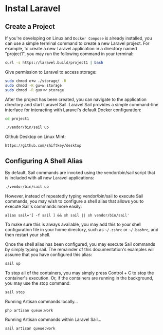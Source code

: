 # Instal Laravel
## Create a Project
If you're developing on Linux and `Docker Compose` is already installed, 
you can use a simple terminal command to create a new Laravel project. 
For example, to create a new Laravel application in a directory named "project1", 
you may run the following command in your terminal:
```bash
curl -s https://laravel.build/project1 | bash
```
Give permission to Laravel to access storage:
```bash
sudo chmod o+w ./storage/ -R
sudo chmod -R gu+w storage
sudo chmod -R guo+w storage
```
After the project has been created, you can navigate to the application directory and start Laravel Sail. Laravel Sail provides a simple command-line interface for interacting with Laravel's default Docker configuration:
```bash
cd project1
```
```bash
./vendor/bin/sail up
```
Github Desktop on Linux Mint:
```bash
https://github.com/shiftkey/desktop
```
## Configuring A Shell Alias
By default, Sail commands are invoked using the vendor/bin/sail script that is included with all new Laravel applications:
```bash
./vendor/bin/sail up
```
However, instead of repeatedly typing vendor/bin/sail to execute Sail commands, you may wish to configure a shell alias that allows you to execute Sail's commands more easily:
```
alias sail='[ -f sail ] && sh sail || sh vendor/bin/sail'
```
To make sure this is always available, you may add this to your shell configuration file in your home directory, such as `~/.zshrc` or `~/.bashrc`, and then restart your shell.

Once the shell alias has been configured, you may execute Sail commands by simply typing sail. The remainder of this documentation's examples will assume that you have configured this alias:
```bash
sail up
```
To stop all of the containers, you may simply press Control + C to stop the container's execution. Or, if the containers are running in the background, you may use the stop command:
```bash
sail stop
```
Running Artisan commands locally...
```bash
php artisan queue:work
```
Running Artisan commands within Laravel Sail...
```bash
sail artisan queue:work
```